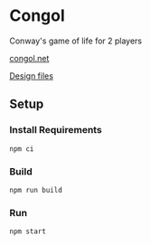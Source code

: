 # Congol

Conway's game of life for 2 players

[congol.net](http://congol.net)

[Design files](https://www.figma.com/file/2FNvlsHa7aIuhYawCjx0iH/Congol)

## Setup

### Install Requirements
```
npm ci
```

### Build
```
npm run build
```
### Run
```
npm start
```
